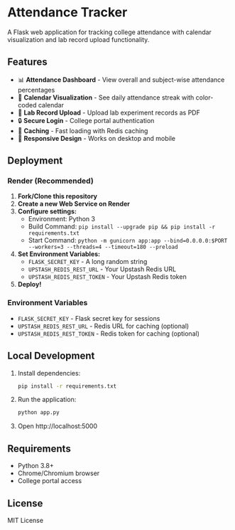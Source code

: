 # Attendance Tracker

A Flask web application for tracking college attendance with calendar visualization and lab record upload functionality.

## Features

- 📊 **Attendance Dashboard** - View overall and subject-wise attendance percentages
- 📅 **Calendar Visualization** - See daily attendance streak with color-coded calendar
- 🧪 **Lab Record Upload** - Upload lab experiment records as PDF
- 🔒 **Secure Login** - College portal authentication
- 💾 **Caching** - Fast loading with Redis caching
- 📱 **Responsive Design** - Works on desktop and mobile

## Deployment

### Render (Recommended)

1. **Fork/Clone this repository**
2. **Create a new Web Service on Render**
3. **Configure settings:**
   - Environment: Python 3
   - Build Command: `pip install --upgrade pip && pip install -r requirements.txt`
   - Start Command: `python -m gunicorn app:app --bind=0.0.0.0:$PORT --workers=3 --threads=4 --timeout=180 --preload`
4. **Set Environment Variables:**
   - `FLASK_SECRET_KEY` - A long random string
   - `UPSTASH_REDIS_REST_URL` - Your Upstash Redis URL
   - `UPSTASH_REDIS_REST_TOKEN` - Your Upstash Redis token
5. **Deploy!**

### Environment Variables

- `FLASK_SECRET_KEY` - Flask secret key for sessions
- `UPSTASH_REDIS_REST_URL` - Redis URL for caching (optional)
- `UPSTASH_REDIS_REST_TOKEN` - Redis token for caching (optional)

## Local Development

1. Install dependencies:
   ```bash
   pip install -r requirements.txt
   ```

2. Run the application:
   ```bash
   python app.py
   ```

3. Open http://localhost:5000

## Requirements

- Python 3.8+
- Chrome/Chromium browser
- College portal access

## License

MIT License

